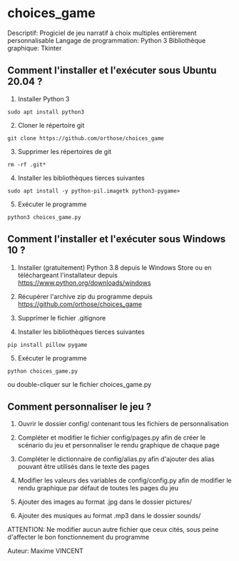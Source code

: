 # choices_game
Descriptif: Progiciel de jeu narratif à choix multiples entièrement personnalisable
Langage de programmation: Python 3
Bibliothèque graphique: Tkinter

Comment l'installer et l'exécuter sous Ubuntu 20.04 ?
-----------------------------------------------------

1. Installer Python 3
``` 
sudo apt install python3
```

2. Cloner le répertoire git 
```
git clone https://github.com/orthose/choices_game
```

3. Supprimer les répertoires de git
``` 
rm -rf .git*
```

4. Installer les bibliothèques tierces suivantes
``` 
sudo apt install -y python-pil.imagetk python3-pygame>
```

5. Exécuter le programme
``` 
python3 choices_game.py
```

Comment l'installer et l'exécuter sous Windows 10 ?
---------------------------------------------------

1. Installer (gratuitement) Python 3.8 depuis le Windows Store
ou en téléchargeant l'installateur depuis https://www.python.org/downloads/windows

2. Récupérer l'archive zip du programme depuis https://github.com/orthose/choices_game

3. Supprimer le fichier .gitignore

4. Installer les bibliothèques tierces suivantes
``` 
pip install pillow pygame
```

5. Exécuter le programme
``` 
python choices_game.py
```
ou double-cliquer sur le fichier choices_game.py

Comment personnaliser le jeu ?
------------------------------

1. Ouvrir le dossier config/ contenant tous les fichiers de personnalisation

2. Compléter et modifier le fichier config/pages.py afin de créer le scénario du jeu
et personnaliser le rendu graphique de chaque page

3. Compléter le dictionnaire de config/alias.py afin d'ajouter des alias pouvant
être utilisés dans le texte des pages

4. Modifier les valeurs des variables de config/config.py afin de modifier le rendu
graphique par défaut de toutes les pages du jeu

5. Ajouter des images au format .jpg dans le dossier pictures/

6. Ajouter des musiques au format .mp3 dans le dossier sounds/

ATTENTION: Ne modifier aucun autre fichier que ceux cités, sous peine d'affecter le bon
fonctionnement du programme

Auteur: Maxime VINCENT
